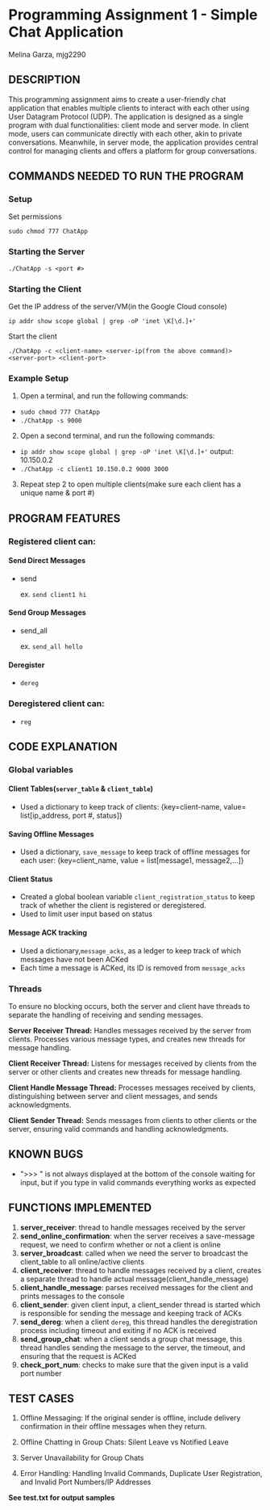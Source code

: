 # Programming Assignment 1 - Simple Chat Application
Melina Garza, mjg2290

## DESCRIPTION
This programming assignment aims to create a user-friendly chat application that enables multiple clients to interact with each other using User Datagram Protocol (UDP). The application is designed as a single program with dual functionalities: client mode and server mode. In client mode, users can communicate directly with each other, akin to private conversations. Meanwhile, in server mode, the application provides central control for managing clients and offers a platform for group conversations.

## COMMANDS NEEDED TO RUN THE PROGRAM
### Setup
Set permissions

`sudo chmod 777 ChatApp`
### Starting the Server
`./ChatApp -s <port #>`
### Starting the Client
Get the IP address of the server/VM(in the Google Cloud console)
  
  `ip addr show scope global | grep -oP 'inet \K[\d.]+'`
  
Start the client
  
  `./ChatApp -c <client-name> <server-ip(from the above command)> <server-port> <client-port>`

### Example Setup
1. Open a terminal, and run the following commands:
- `sudo chmod 777 ChatApp`
- `./ChatApp -s 9000`
2. Open a second terminal, and run the following commands:
- `ip addr show scope global | grep -oP 'inet \K[\d.]+'`
  output: 10.150.0.2
- `./ChatApp -c client1 10.150.0.2 9000 3000`
3. Repeat step 2 to open multiple clients(make sure each client has a unique name & port #)


## PROGRAM FEATURES
### Registered client can:
#### Send Direct Messages
- send
  
  ex. `send client1 hi`
  
#### Send Group Messages
- send_all
  
  ex. `send_all hello`
  
#### Deregister
- `dereg`

### Deregistered client can:
- `reg`

## CODE EXPLANATION
### Global variables
#### Client Tables(`server_table` & `client_table`)
- Used a dictionary to keep track of clients:  {key=client-name, value= list[ip_address, port #, status]}
#### Saving Offline Messages
- Used a dictionary, `save_message` to keep track of offline messages for each user: {key=client_name, value = list[message1, message2,...]}
#### Client Status
- Created a global boolean variable `client_registration_status` to keep track of whether the client is registered or deregistered.
- Used to limit user input based on status
#### Message ACK tracking
- Used a dictionary,`message_acks`, as a ledger to keep track of which messages have not been ACKed
- Each time a message is ACKed, its ID is removed from `message_acks`
 
### Threads
To ensure no blocking occurs, both the server and client have threads to separate the handling of receiving and sending messages.

**Server Receiver Thread:** Handles messages received by the server from clients. Processes various message types, and creates new threads for message handling.

**Client Receiver Thread:** Listens for messages received by clients from the server or other clients and creates new threads for message handling.

**Client Handle Message Thread:** Processes messages received by clients, distinguishing between server and client messages, and sends acknowledgments.

**Client Sender Thread:** Sends messages from clients to other clients or the server, ensuring valid commands and handling acknowledgments.

## KNOWN BUGS
- ">>> " is not always displayed at the bottom of the console waiting for input, but if you type in valid commands everything works as expected

## FUNCTIONS IMPLEMENTED
1. **server_receiver**: thread to handle messages received by the server
2. **send_online_confirmation**: when the server receives a save-message request, we need to confirm whether or not a client is online
3. **server_broadcast**: called when we need the server to broadcast the client_table to all online/active clients
4. **client_receiver**: thread to handle messages received by a client, creates a separate thread to handle actual message(client_handle_message)
5. **client_handle_message**: parses received messages for the client and prints messages to the console
6. **client_sender**: given client input, a client_sender thread is started which is responsible for sending the message and keeping track of ACKs
7. **send_dereg**: when a client `dereg`, this thread handles the deregistration process including timeout and exiting if no ACK is received
8. **send_group_chat**: when a client sends a group chat message, this thread handles sending the message to the server, the timeout, and ensuring that the request is ACKed
9. **check_port_num**: checks to make sure that the given input is a valid port number


## TEST CASES
1. Offline Messaging: If the original sender is offline, include delivery confirmation in their offline messages when they return.

2. Offline Chatting in Group Chats: Silent Leave vs Notified Leave

3. Server Unavailability for Group Chats

4. Error Handling: Handling Invalid Commands, Duplicate User Registration, and Invalid Port Numbers/IP Addresses

**See test.txt for output samples**
